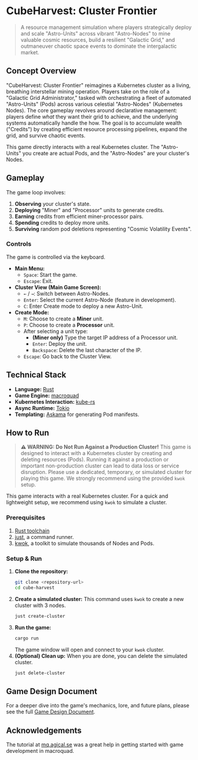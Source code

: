 # CubeHarvest: Cluster Frontier

> A resource management simulation where players strategically deploy and scale "Astro-Units" across vibrant "Astro-Nodes" to mine valuable cosmic resources, build a resilient "Galactic Grid," and outmaneuver chaotic space events to dominate the intergalactic market.

## Concept Overview

"CubeHarvest: Cluster Frontier" reimagines a Kubernetes cluster as a living, breathing interstellar mining operation. Players take on the role of a "Galactic Grid Administrator," tasked with orchestrating a fleet of automated "Astro-Units" (Pods) across various celestial "Astro-Nodes" (Kubernetes Nodes). The core gameplay revolves around declarative management: players define *what* they want their grid to achieve, and the underlying systems automatically handle the how. The goal is to accumulate wealth ("Credits") by creating efficient resource processing pipelines, expand the grid, and survive chaotic events.

This game directly interacts with a real Kubernetes cluster. The "Astro-Units" you create are actual Pods, and the "Astro-Nodes" are your cluster's Nodes.

## Gameplay

The game loop involves:
1.  **Observing** your cluster's state.
2.  **Deploying** "Miner" and "Processor" units to generate credits.
3.  **Earning** credits from efficient miner-processor pairs.
4.  **Spending** credits to deploy more units.
5.  **Surviving** random pod deletions representing "Cosmic Volatility Events".

### Controls

The game is controlled via the keyboard.

-   **Main Menu:**
    -   `Space`: Start the game.
    -   `Escape`: Exit.
-   **Cluster View (Main Game Screen):**
    -   `←` / `→`: Switch between Astro-Nodes.
    -   `Enter`: Select the current Astro-Node (feature in development).
    -   `C`: Enter Create mode to deploy a new Astro-Unit.
-   **Create Mode:**
    -   `M`: Choose to create a **Miner** unit.
    -   `P`: Choose to create a **Processor** unit.
    -   After selecting a unit type:
        -   **(Miner only)** Type the target IP address of a Processor unit.
        -   `Enter`: Deploy the unit.
        -   `Backspace`: Delete the last character of the IP.
    -   `Escape`: Go back to the Cluster View.

## Technical Stack

-   **Language:** [Rust](https://www.rust-lang.org/)
-   **Game Engine:** [macroquad](https://macroquad.rs/)
-   **Kubernetes Interaction:** [kube-rs](https://kube.rs/)
-   **Async Runtime:** [Tokio](https://tokio.rs/)
-   **Templating:** [Askama](https://github.com/djc/askama) for generating Pod manifests.

## How to Run

> **⚠️ WARNING: Do Not Run Against a Production Cluster!**
> This game is designed to interact with a Kubernetes cluster by creating and deleting resources (Pods). Running it against a production or important non-production cluster can lead to data loss or service disruption. Please use a dedicated, temporary, or simulated cluster for playing this game. We strongly recommend using the provided `kwok` setup.

This game interacts with a real Kubernetes cluster. For a quick and lightweight setup, we recommend using `kwok` to simulate a cluster.

### Prerequisites

1.  [Rust toolchain](https://www.rust-lang.org/tools/install)
2.  [just](https://github.com/casey/just), a command runner.
3.  [kwok](https://kwok.sigs.k8s.io/docs/user/installation/), a toolkit to simulate thousands of Nodes and Pods.

### Setup & Run

1.  **Clone the repository:**
    ```bash
    git clone <repository-url>
    cd cube-harvest
    ```
2.  **Create a simulated cluster:**
    This command uses `kwok` to create a new cluster with 3 nodes.
    ```bash
    just create-cluster
    ```
3.  **Run the game:**
    ```bash
    cargo run
    ```
    The game window will open and connect to your `kwok` cluster.
4.  **(Optional) Clean up:**
    When you are done, you can delete the simulated cluster.
    ```bash
    just delete-cluster
    ```

## Game Design Document

For a deeper dive into the game's mechanics, lore, and future plans, please see the full [Game Design Document](./docs/GDD.md).

## Acknowledgements

The tutorial at [mq.agical.se](https://mq.agical.se/index.html) was a great help in getting started with game development in macroquad.
